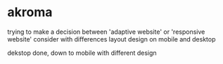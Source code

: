 # akroma
trying to make a decision between 'adaptive website' or 'responsive website' consider with differences layout design on mobile and desktop

dekstop done, down to mobile with different design